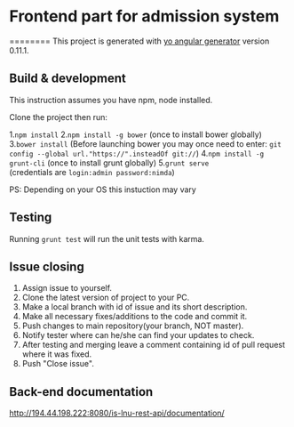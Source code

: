 # Frontend part for admission system
========
This project is generated with [yo angular generator](https://github.com/yeoman/generator-angular)
version 0.11.1.

## Build & development

This instruction assumes you have npm, node installed.

Clone the project then run:

1.```npm install```
2.```npm install -g bower``` (once to install bower globally)
3.```bower install``` (Before launching bower you may once need to enter: ```git config --global url."https://".insteadOf git://```)
4.```npm install -g grunt-cli``` (once to install grunt globally)
5.```grunt serve```  
(credentials are ```login:admin password:nimda```)

PS: Depending on your OS this instuction may vary 

## Testing

Running `grunt test` will run the unit tests with karma.

## Issue closing

1. Assign issue to yourself.
2. Clone the latest version of project to your PC.
3. Make a local branch with id of issue and its short description.
4. Make all necessary fixes/additions to the code and commit it.
5. Push changes to main repository(your branch, NOT master).
6. Notify tester where can he/she can find your updates to check.
7. After testing and merging leave a comment containing id of pull request where it was fixed.
8. Push "Close issue".

## Back-end documentation

http://194.44.198.222:8080/is-lnu-rest-api/documentation/
